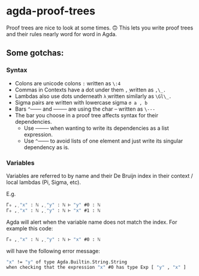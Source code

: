 # agda-proof-trees

Proof trees are nice to look at some times. 🙃
This lets you write proof trees and their rules nearly word for word in Agda. 

## Some gotchas: 
### Syntax

- Colons are unicode colons ```꞉``` written as ```\:4```
- Commas in Contexts have a dot under them ```,̣``` written as ```,\_.```
- Lambdas also use dots underneath ```λ̣``` written similarly as ```\Gl\_.```
- Sigma pairs are written with lowercase sigma ```σ a , b```
- Bars ```^────``` and ```─────``` are using the char ```─``` written as ```\---```
- The bar you choose in a proof tree affects syntax for their dependencies.
  - Use ```─────``` when wanting to write its dependencies as a list expression.
  - Use ```^────``` to avoid lists of one element and just write its singular dependency as is.
  
### Variables
Variables are referred to by name and their De Bruijn index in their context / local lambdas (Pi, Sigma, etc). 
  
E.g.
```agda
Γ₀ ,̣ "x" ꞉ ℕ ,̣ "y" ꞉ ℕ ⊢ "y" #0 ꞉ ℕ
Γ₀ ,̣ "x" ꞉ ℕ ,̣ "y" ꞉ ℕ ⊢ "x" #1 ꞉ ℕ
```
  
Agda will alert when the variable name does not match the index. For example this code:
```agda
Γ₀ ,̣ "x" ꞉ ℕ ,̣ "y" ꞉ ℕ ⊢ "x" #0 ꞉ ℕ
```
will have the following error message:
```agda
"x" != "y" of type Agda.Builtin.String.String
when checking that the expression "x" #0 has type Exp [ "y" , "x" ]
```
